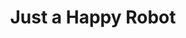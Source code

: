 ---
layout: post
title: Just a Happy Robot
thumb-jpg: /images/work-js1k.jpg
thumb-mp4: /images/work-js1k.mp4
year: 2014
agency: Personal project
role: JavaScript Golfer
href: http://codepen.io/rvmook/pen/wGOgLr
---